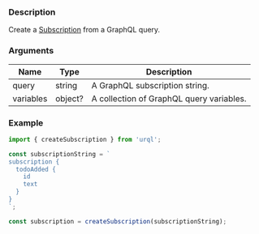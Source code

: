 ### Description

Create a [Subscription](../types/mutation-query-subscription.md) from a GraphQL query.

### Arguments

| Name      | Type    | Description                              |
| --------- | ------- | ---------------------------------------- |
| query     | string  | A GraphQL subscription string.           |
| variables | object? | A collection of GraphQL query variables. |

### Example

```jsx
import { createSubscription } from 'urql';

const subscriptionString = `
subscription {
  todoAdded {
    id
    text
  }
}
`;

const subscription = createSubscription(subscriptionString);
```
